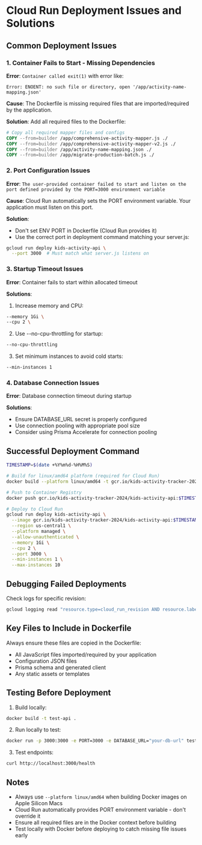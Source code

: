 # Cloud Run Deployment Issues and Solutions

## Common Deployment Issues

### 1. Container Fails to Start - Missing Dependencies

**Error**: `Container called exit(1)` with error like:
```
Error: ENOENT: no such file or directory, open '/app/activity-name-mapping.json'
```

**Cause**: The Dockerfile is missing required files that are imported/required by the application.

**Solution**: Add all required files to the Dockerfile:
```dockerfile
# Copy all required mapper files and configs
COPY --from=builder /app/comprehensive-activity-mapper.js ./
COPY --from=builder /app/comprehensive-activity-mapper-v2.js ./
COPY --from=builder /app/activity-name-mapping.json ./
COPY --from=builder /app/migrate-production-batch.js ./
```

### 2. Port Configuration Issues

**Error**: `The user-provided container failed to start and listen on the port defined provided by the PORT=3000 environment variable`

**Cause**: Cloud Run automatically sets the PORT environment variable. Your application must listen on this port.

**Solution**: 
- Don't set ENV PORT in Dockerfile (Cloud Run provides it)
- Use the correct port in deployment command matching your server.js:
```bash
gcloud run deploy kids-activity-api \
  --port 3000  # Must match what server.js listens on
```

### 3. Startup Timeout Issues

**Error**: Container fails to start within allocated timeout

**Solutions**:
1. Increase memory and CPU:
```bash
--memory 1Gi \
--cpu 2 \
```

2. Use --no-cpu-throttling for startup:
```bash
--no-cpu-throttling
```

3. Set minimum instances to avoid cold starts:
```bash
--min-instances 1
```

### 4. Database Connection Issues

**Error**: Database connection timeout during startup

**Solutions**:
- Ensure DATABASE_URL secret is properly configured
- Use connection pooling with appropriate pool size
- Consider using Prisma Accelerate for connection pooling

## Successful Deployment Command

```bash
TIMESTAMP=$(date +%Y%m%d-%H%M%S)

# Build for linux/amd64 platform (required for Cloud Run)
docker build --platform linux/amd64 -t gcr.io/kids-activity-tracker-2024/kids-activity-api:$TIMESTAMP .

# Push to Container Registry
docker push gcr.io/kids-activity-tracker-2024/kids-activity-api:$TIMESTAMP

# Deploy to Cloud Run
gcloud run deploy kids-activity-api \
  --image gcr.io/kids-activity-tracker-2024/kids-activity-api:$TIMESTAMP \
  --region us-central1 \
  --platform managed \
  --allow-unauthenticated \
  --memory 1Gi \
  --cpu 2 \
  --port 3000 \
  --min-instances 1 \
  --max-instances 10
```

## Debugging Failed Deployments

Check logs for specific revision:
```bash
gcloud logging read "resource.type=cloud_run_revision AND resource.labels.service_name=kids-activity-api AND resource.labels.revision_name=<REVISION_NAME>" --limit=20 --format=json | jq '.[].textPayload'
```

## Key Files to Include in Dockerfile

Always ensure these files are copied in the Dockerfile:
- All JavaScript files imported/required by your application
- Configuration JSON files
- Prisma schema and generated client
- Any static assets or templates

## Testing Before Deployment

1. Build locally:
```bash
docker build -t test-api .
```

2. Run locally to test:
```bash
docker run -p 3000:3000 -e PORT=3000 -e DATABASE_URL="your-db-url" test-api
```

3. Test endpoints:
```bash
curl http://localhost:3000/health
```

## Notes

- Always use `--platform linux/amd64` when building Docker images on Apple Silicon Macs
- Cloud Run automatically provides PORT environment variable - don't override it
- Ensure all required files are in the Docker context before building
- Test locally with Docker before deploying to catch missing file issues early